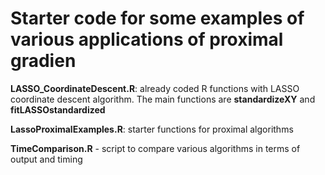 # Starter code for some examples of various applications of proximal gradien

**LASSO_CoordinateDescent.R**: already coded R functions with LASSO coordinate descent algorithm. The main functions are **standardizeXY** and **fitLASSOstandardized**

**LassoProximalExamples.R**: starter functions for proximal algorithms

**TimeComparison.R** - script to compare various algorithms in terms of output and timing
